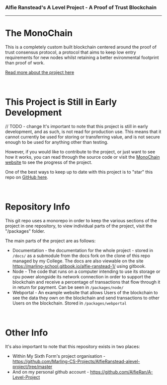 ### Alfie Ranstead's A Level Project - A Proof of Trust Blockchain

---

# **The MonoChain**

This is a completely custom built blockchain centered around the proof of trust consensus protocol, a protocol that aims to keep low entry requirements for new nodes whilst retaining a better evironmental footprint than proof of work.

[Read more about the project here](https://monochain.network/info)

&nbsp;

# This Project is Still in Early Development
// TODO - change
It's important to note that this project is still in early development, and as such, is not read for production use.
This means that it cannot currently be used for storing or transferring value, and is not secure enough to be used for anything other than testing.


However, if you would like to contribute to the project, or just want to see how it works, you can read through the source code or visit the [MonoChain website](https://monochain.network) to see the progress of the project.

One of the best ways to keep up to date with this project is to "star" this repo on [GitHub here](https://github.com/AlfieRan/MonoChain).

&nbsp;

# Repository Info

This git repo uses a monorepo in order to keep the various sections of the project in one repository, to view individual parts of the project, visit the "/packages" folder.

The main parts of the project are as follows:

-   Documentation - the documentation for the whole project - stored in `/docs/` as a submodule from the docs fork on the clone of this repo managed by my College. The docs are also viewable on the site https://marling-school.gitbook.io/alfie-ranstead-1/ using gitbook.
-   Node - The code that runs on a computer intending to use its storage or cpu power alongside its network connection in order to support the blockchain and receive a percentage of transactions that flow through it in return for payment. Can be seen in `/packages/node/`
-   Webportal - An example website that allows Users of the blockchain to see the data they own on the blockchain and send transactions to other Users on the blockchain. Stored in `/packages/webportal`

&nbsp;

# Other Info

It's also important to note that this repository exists in two places:

-   Within My Sixth Form's project organisation - https://github.com/Marling-CS-Projects/AlfieRanstead-alevel-project/tree/master
-   And on my personal github account - https://github.com/AlfieRan/A-Level-Project
